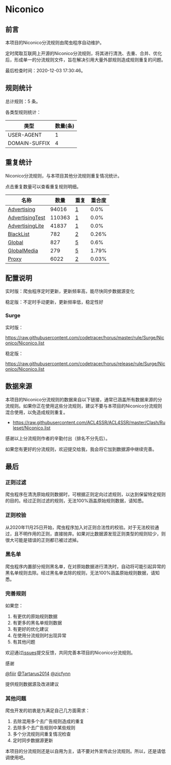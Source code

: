 # Niconico

## 前言

本项目的Niconico分流规则由爬虫程序自动维护。

定时爬取互联网上开源的Niconico分流规则，将其进行清洗、去重、合并、优化后，形成单一的分流规则文件，旨在解决引用大量外部规则造成规则重复的问题。




最后检查时间：2020-12-03 17:30:46。

## 规则统计

总计规则：5 条。

各类型规则统计：

| 类型 | 数量(条) |
| ---- | ---- |
| USER-AGENT | 1 |
| DOMAIN-SUFFIX | 4 |
## 重复统计

Niconico分流规则，与本项目其他分流规则重复情况统计。

点击重复数量可以查看重复规则明细。

| 名称 | 数量 | 重复 | 重合度 |
| ---- | ---- | ---- | ------ |
|  [Advertising](https://github.com/codetracer/horus/tree/master/rule/Surge/Advertising)    | 94016   | [1](https://github.com/codetracer/horus/tree/master/rule/Surge/Niconico/Repeat.list)   |   0.0% |
|  [AdvertisingTest](https://github.com/codetracer/horus/tree/master/rule/Surge/AdvertisingTest)    | 110363   | [1](https://github.com/codetracer/horus/tree/master/rule/Surge/Niconico/Repeat.list)   |   0.0% |
|  [AdvertisingLite](https://github.com/codetracer/horus/tree/master/rule/Surge/AdvertisingLite)    | 41837   | [1](https://github.com/codetracer/horus/tree/master/rule/Surge/Niconico/Repeat.list)   |   0.0% |
|  [BlackList](https://github.com/codetracer/horus/tree/master/rule/Surge/BlackList)    | 782   | [2](https://github.com/codetracer/horus/tree/master/rule/Surge/Niconico/Repeat.list)   |   0.26% |
|  [Global](https://github.com/codetracer/horus/tree/master/rule/Surge/Global)    | 827   | [5](https://github.com/codetracer/horus/tree/master/rule/Surge/Niconico/Repeat.list)   |   0.6% |
|  [GlobalMedia](https://github.com/codetracer/horus/tree/master/rule/Surge/GlobalMedia)    | 279   | [5](https://github.com/codetracer/horus/tree/master/rule/Surge/Niconico/Repeat.list)   |   1.79% |
|  [Proxy](https://github.com/codetracer/horus/tree/master/rule/Surge/Proxy)    | 6022   | [2](https://github.com/codetracer/horus/tree/master/rule/Surge/Niconico/Repeat.list)   |   0.03% |
## 配置说明

实时版：爬虫程序定时更新，更新频率高，能尽快同步数据源变化

稳定版：不定时手动更新，更新频率低，稳定性好

### Surge 
实时版：

https://raw.githubusercontent.com/codetracer/horus/master/rule/Surge/Niconico/Niconico.list

稳定版：

https://raw.githubusercontent.com/codetracer/horus/release/rule/Surge/Niconico/Niconico.list

## 数据来源

本项目的Niconico分流规则的数据来自以下链接，通常已涵盖所有数据来源的分流规则。如果你正在使用这些分流规则，建议不要与本项目的Niconico分流规则混合使用，以免造成规则重复。

- https://raw.githubusercontent.com/ACL4SSR/ACL4SSR/master/Clash/Ruleset/Niconico.list


感谢以上分流规则作者的辛勤付出（排名不分先后）。

如果您有更好的分流规则，欢迎提交给我，我会将它加到数据源中继续完善。

## 最后

### 正则过滤

爬虫程序在清洗原始规则数据时，可根据正则定向过滤规则，以达到保留特定规则的目的。经过正则过滤的规则，无法100%涵盖原始规则数据，请知悉。

### 正则校验

从2020年11月25日开始，爬虫程序加入对正则合法性的校验。对于无法校验通过，且不明作用的正则，直接抛弃。如果对比数据源发现正则类型的规则较少，则很大可能是错误的正则都已被过滤掉。

### 黑名单

爬虫程序内置部分规则黑名单，在对原始数据进行清洗时，自动将可能引起异常的黑名单规则去除。经过黑名单去除的规则，无法100%涵盖原始规则数据，请知悉。

### 完善规则

如果您：

1. 有更优的原始规则数据
2. 有更多的黑名单规则数据
3. 有更好的优化建议
4. 在使用分流规则时出现异常
5. 有其他问题

欢迎通过[issues](https://github.com/codetracer/horus/issues/new)提交反馈，共同完善本项目的Niconico分流规则。

感谢

[@fiiir](https://github.com/fiiir) [@Tartarus2014](https://github.com/Tartarus2014) [@zjcfynn](https://github.com/zjcfynn) 

提供规则数据源及改进建议

### 其他问题

爬虫开发的初衷是为满足自己几方面需求：

1. 去除混用多个去广告规则造成的重复
2. 去除多个去广告规则中某些规则
3. 多个分流规则间重复情况检查
4. 定时同步数据源更新

本项目的分流规则还是以自用为主，请不要对外宣传此分流规则。所以，还是请低调使用吧。